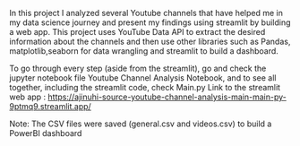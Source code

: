 In this project I analyzed several Youtube channels that have helped me in my data science journey and present my findings using streamlit by building a web app.
This project uses YouTube Data API to extract the desired information about the channels and then use other libraries such as Pandas, matplotlib,seaborn for data wrangling and streamlit to build a dashboard.

To go through every step (aside from the streamlit), go and check the jupyter notebook file Youtube Channel Analysis Notebook, and to see all together, including the streamlit code, check Main.py
Link to the streamlit web app :
https://ajinuhi-source-youtube-channel-analysis-main-main-py-9ptmq9.streamlit.app/

Note: The CSV files were saved (general.csv and videos.csv) to build a PowerBI dashboard
